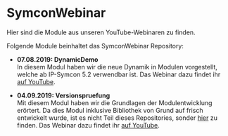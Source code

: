 # SymconWebinar
Hier sind die Module aus unseren YouTube-Webinaren zu finden.

Folgende Module beinhaltet das SymconWebinar Repository:

- __07.08.2019: DynamicDemo__  
	In diesem Modul haben wir die neue Dynamik in Modulen vorgestellt, welche ab IP-Symcon 5.2 verwendbar ist. Das Webinar dazu findet ihr [auf YouTube](https://www.youtube.com/watch?v=7TH6SzA39vs).

- __04.09.2019: Versionspruefung__  
  Mit diesem Modul haben wir die Grundlagen der Modulentwicklung erörtert. Da dies Modul inklusive Bibliothek von Grund auf frisch entwickelt wurde, ist es nicht Teil dieses Repositories, sonder [hier](https://github.com/DrNiels/Versionspruefung) zu finden.  Das Webinar dazu findet ihr [auf YouTube](https://www.youtube.com/watch?v=c1c0eSEud5U).
